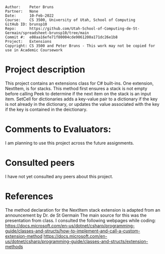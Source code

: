 ﻿```
Author:    Peter Bruns
Partner:   None
Date:      10-Feb-2022
Course:    CS 3500, University of Utah, School of Computing
GitHub ID: brunsp10
Repo:      https://github.com/Utah-School-of-Computing-de-St-Germain/spreadsheet-brunsp10/tree/main
Commit #:  e08aa16efe71f80004cde9061200a171dc26e1b8
Project:   Extensions
Copyright: CS 3500 and Peter Bruns - This work may not be copied for use in Academic Coursework
```
# Project description
This project contains an extensions class for C# built-ins. One extension, NextItem,  is for stacks. This method first ensures a stack is not empty before calling Peek to determine if the next item on the stack is an input item. SetCell for dictionaries adds a key-value pair to a dictionary if the key is not already in the dictionary, or updates the value associated with the key if the key is contained in the deictionary.

# Comments to Evaluators:
I am planning to use this project across the future assignments.

# Consulted peers
I have not yet consulted any peers about this project.

# References
The method declaration for the NextItem stack extension is adapted from an announcement by Dr. de St Germain
The main source for this was the presentation from class. I consulted the following webpages while coding:
https://docs.microsoft.com/en-us/dotnet/csharp/programming-guide/classes-and-structs/how-to-implement-and-call-a-custom-extension-method
https://docs.microsoft.com/en-us/dotnet/csharp/programming-guide/classes-and-structs/extension-methods
